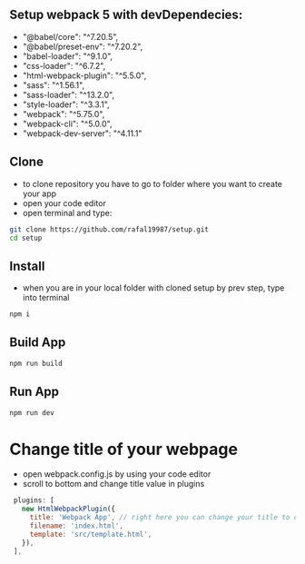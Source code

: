 ## Setup webpack 5 with devDependecies:

- "@babel/core": "^7.20.5",
- "@babel/preset-env": "^7.20.2",
- "babel-loader": "^9.1.0",
- "css-loader": "^6.7.2",
- "html-webpack-plugin": "^5.5.0",
- "sass": "^1.56.1",
- "sass-loader": "^13.2.0",
- "style-loader": "^3.3.1",
- "webpack": "^5.75.0",
- "webpack-cli": "^5.0.0",
- "webpack-dev-server": "^4.11.1"

## Clone

- to clone repository you have to go to folder where you want to create your app
- open your code editor
- open terminal and type:
```bash
git clone https://github.com/rafal19987/setup.git
cd setup
```

## Install

- when you are in your local folder with cloned setup by prev step, type into terminal
```bash 
npm i
```

## Build App

```bash
npm run build
```

## Run App

```bash
npm run dev
```

# Change title of your webpage
- open webpack.config.js by using your code editor
- scroll to bottom and change title value in plugins
 ```js
  plugins: [
    new HtmlWebpackPlugin({
      title: 'Webpack App', // right here you can change your title to display
      filename: 'index.html',
      template: 'src/template.html',
    }),
  ],
 ```
